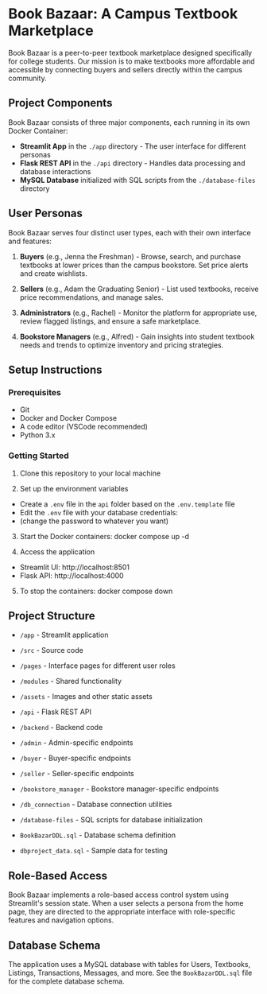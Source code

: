 # Book Bazaar: A Campus Textbook Marketplace

Book Bazaar is a peer-to-peer textbook marketplace designed specifically for college students. Our mission is to make textbooks more affordable and accessible by connecting buyers and sellers directly within the campus community.

## Project Components

Book Bazaar consists of three major components, each running in its own Docker Container:

- **Streamlit App** in the `./app` directory - The user interface for different personas
- **Flask REST API** in the `./api` directory - Handles data processing and database interactions
- **MySQL Database** initialized with SQL scripts from the `./database-files` directory

## User Personas

Book Bazaar serves four distinct user types, each with their own interface and features:

1. **Buyers** (e.g., Jenna the Freshman) - Browse, search, and purchase textbooks at lower prices than the campus bookstore. Set price alerts and create wishlists.

2. **Sellers** (e.g., Adam the Graduating Senior) - List used textbooks, receive price recommendations, and manage sales.

3. **Administrators** (e.g., Rachel) - Monitor the platform for appropriate use, review flagged listings, and ensure a safe marketplace.

4. **Bookstore Managers** (e.g., Alfred) - Gain insights into student textbook needs and trends to optimize inventory and pricing strategies.

## Setup Instructions

### Prerequisites

- Git
- Docker and Docker Compose
- A code editor (VSCode recommended)
- Python 3.x

### Getting Started

1. Clone this repository to your local machine

2. Set up the environment variables
- Create a `.env` file in the `api` folder based on the `.env.template` file
- Edit the `.env` file with your database credentials:
- (change the password to whatever you want)

3. Start the Docker containers: docker compose up -d

4. Access the application
- Streamlit UI: http://localhost:8501
- Flask API: http://localhost:4000

5. To stop the containers: docker compose down

## Project Structure

- `/app` - Streamlit application
- `/src` - Source code
 - `/pages` - Interface pages for different user roles
 - `/modules` - Shared functionality
 - `/assets` - Images and other static assets

- `/api` - Flask REST API
- `/backend` - Backend code
 - `/admin` - Admin-specific endpoints
 - `/buyer` - Buyer-specific endpoints
 - `/seller` - Seller-specific endpoints
 - `/bookstore_manager` - Bookstore manager-specific endpoints
 - `/db_connection` - Database connection utilities

- `/database-files` - SQL scripts for database initialization
- `BookBazarDDL.sql` - Database schema definition
- `dbproject_data.sql` - Sample data for testing

## Role-Based Access

Book Bazaar implements a role-based access control system using Streamlit's session state. When a user selects a persona from the home page, they are directed to the appropriate interface with role-specific features and navigation options.

## Database Schema

The application uses a MySQL database with tables for Users, Textbooks, Listings, Transactions, Messages, and more. See the `BookBazarDDL.sql` file for the complete database schema.